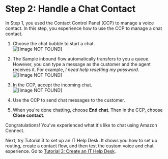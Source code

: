 # Step 2: Handle a Chat Contact<a name="tutorial1-test-chat"></a>

In Step 1, you used the Contact Control Panel \(CCP\) to manage a voice contact\. In this step, you experience how to use the CCP to manage a chat contact\. 

1. Choose the chat bubble to start a chat\.  
![\[Image NOT FOUND\]](http://docs.aws.amazon.com/connect/latest/adminguide/images/tutorial1-chat-bubble.png)

1. The Sample inbound flow automatically transfers to you a queue\. However, you can type a message as the customer and the agent receives it\. For example, *I need help resetting my password*\.  
![\[Image NOT FOUND\]](http://docs.aws.amazon.com/connect/latest/adminguide/images/tutorial1-start-chat.png)

1. In the CCP, accept the incoming chat\.   
![\[Image NOT FOUND\]](http://docs.aws.amazon.com/connect/latest/adminguide/images/tutorial1-accept-chat.png)

1. Use the CCP to send chat messages to the customer\. 

1. When you're done chatting, choose **End chat**\. Then in the CCP, choose **Close contact**\.

Congratulations\! You've experienced what it's like to chat using Amazon Connect\. 

Next, try Tutorial 3 to set up an IT Help Desk\. It shows you how to set up routing, create a contact flow, and then test the custom voice and chat experience\. Go to [Tutorial 3: Create an IT Help Desk](tutorial1-create-helpdesk.md)\.